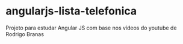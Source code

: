 # angularjs-lista-telefonica
Projeto para estudar Angular JS com base nos vídeos do youtube de Rodrigo Branas
